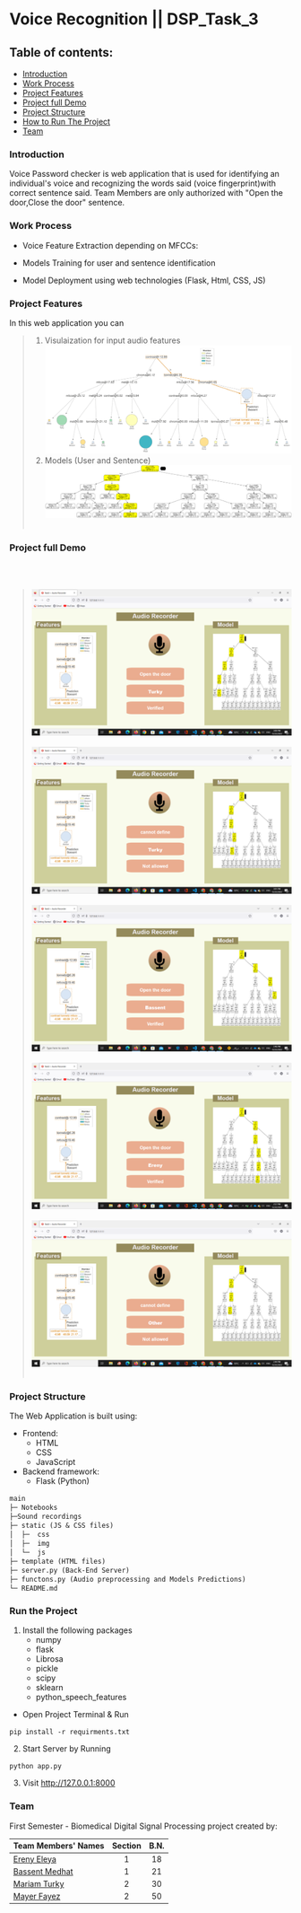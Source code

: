 # Voice Recognition || DSP_Task_3


## Table of contents:

- [Introduction](#introduction)
- [Work Process](#work-process)
- [Project Features](#project-features)
- [Project full Demo](#project-full-demo)
- [Project Structure](#project-structure)
- [How to Run The Project](#run-the-project)
- [Team]()

### Introduction

Voice Password checker is web application that is used for identifying an individual's voice and recognizing the words said (voice fingerprint)with correct sentence said. Team Members are only authorized with "Open the door,Close the door" sentence.

### Work Process

- Voice Feature Extraction depending on MFCCs:

- Models Training for user and sentence identification

- Model Deployment using web technologies (Flask, Html, CSS, JS)

### Project Features

In this web application you can

> 1. Visulaization for input audio features
>    ![](static/assets/images/tree_path_long.svg)
> 2. Models (User and Sentence)
>    ![](static/assets/images/tree.png)
<br></br>
### Project full Demo 
<br></br>
>    ![](static/assets/images/2022-12-22%20(4).png)
<br></br>
>    ![](static/assets/images/2022-12-22%20(5).png)
<br></br>
>    ![](static/assets/images/2022-12-22%20(1).png)
<br></br>
>    ![](static/assets/images/2022-12-22%20(2).png)
<br></br>
>    ![](static/assets/images/2022-12-22.png)
<br></br>
### Project Structure

The Web Application is built using:

- Frontend:
  - HTML
  - CSS
  - JavaScript
- Backend framework:
  - Flask (Python)

```
main
├─ Notebooks
├─Sound recordings
├─ static (JS & CSS files)
│  ├─  css
│  ├─  img
│  └─  js
├─ template (HTML files)
├─ server.py (Back-End Server)
├─ functons.py (Audio preprocessing and Models Predictions)
└─ README.md
```

### Run the Project

1. Install the following packages
   - numpy
   - flask
   - Librosa
   - pickle
   - scipy
   - sklearn
   - python_speech_features

- Open Project Terminal & Run

```
pip install -r requirments.txt
```

2. Start Server by Running

```
python app.py
```

3. Visit http://127.0.0.1:8000

### Team

First Semester - Biomedical Digital Signal Processing project created by:

| Team Members' Names                                  | Section | B.N. |
| ---------------------------------------------------- | :-----: | :--: |
| [Ereny Eleya ](https://)                             |    1    |  18  |
| [Bassent Medhat](https://github.com/bassantmedhat)   |    1    |  21  |
| [Mariam Turky](https://github.com/MariamTurky)       |    2    |  30  |
| [Mayer Fayez](https://)                              |    2    |  50  |

